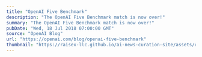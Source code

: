 ```yaml
---
title: "OpenAI Five Benchmark"
description: "The OpenAI Five Benchmark match is now over!"
summary: "The OpenAI Five Benchmark match is now over!"
pubDate: "Wed, 18 Jul 2018 07:00:00 GMT"
source: "OpenAI Blog"
url: "https://openai.com/blog/openai-five-benchmark"
thumbnail: "https://raisex-llc.github.io/ai-news-curation-site/assets/openai_logo.png"
---
```


